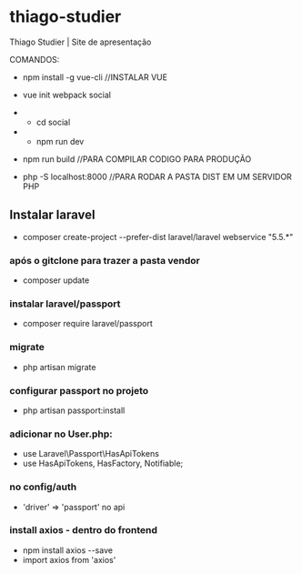 # thiago-studier
Thiago Studier | Site de apresentação

COMANDOS: 
- npm install -g vue-cli //INSTALAR VUE
- vue init webpack social
- - cd social
- - npm run dev

- npm run build //PARA COMPILAR CODIGO PARA PRODUÇÃO
- php -S localhost:8000 //PARA RODAR A PASTA DIST EM UM SERVIDOR PHP

## Instalar laravel
- composer create-project --prefer-dist laravel/laravel webservice "5.5.*"

### após o gitclone para trazer a pasta vendor
- composer update

### instalar laravel/passport
- composer require laravel/passport

### migrate
- php artisan migrate

### configurar passport no projeto
- php artisan passport:install

### adicionar no User.php:
- use Laravel\Passport\HasApiTokens
- use HasApiTokens, HasFactory, Notifiable;

### no config/auth
- 'driver' => 'passport' no api

### install axios - dentro do frontend
- npm install axios --save
- import axios from 'axios' 